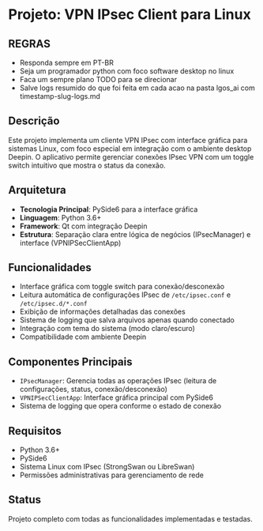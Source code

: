 # Projeto: VPN IPsec Client para Linux

## REGRAS

* Responda sempre em PT-BR
* Seja um programador python com foco software desktop no linux
* Faca um sempre plano TODO para se direcionar
* Salve logs resumido do que foi feita em cada acao na pasta lgos_ai com timestamp-slug-logs.md

## Descrição

Este projeto implementa um cliente VPN IPsec com interface gráfica para sistemas Linux, com foco especial em integração com o ambiente desktop Deepin. O aplicativo permite gerenciar conexões IPsec VPN com um toggle switch intuitivo que mostra o status da conexão.

## Arquitetura

- **Tecnologia Principal**: PySide6 para a interface gráfica
- **Linguagem**: Python 3.6+
- **Framework**: Qt com integração Deepin
- **Estrutura**: Separação clara entre lógica de negócios (IPsecManager) e interface (VPNIPSecClientApp)

## Funcionalidades

- Interface gráfica com toggle switch para conexão/desconexão
- Leitura automática de configurações IPsec de `/etc/ipsec.conf` e `/etc/ipsec.d/*.conf`
- Exibição de informações detalhadas das conexões
- Sistema de logging que salva arquivos apenas quando conectado
- Integração com tema do sistema (modo claro/escuro)
- Compatibilidade com ambiente Deepin

## Componentes Principais

- `IPsecManager`: Gerencia todas as operações IPsec (leitura de configurações, status, conexão/desconexão)
- `VPNIPSecClientApp`: Interface gráfica principal com PySide6
- Sistema de logging que opera conforme o estado de conexão

## Requisitos

- Python 3.6+
- PySide6
- Sistema Linux com IPsec (StrongSwan ou LibreSwan)
- Permissões administrativas para gerenciamento de rede

## Status

Projeto completo com todas as funcionalidades implementadas e testadas.
